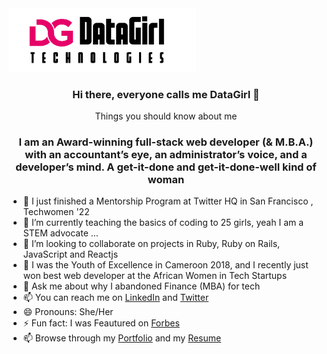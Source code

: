 
<img src="https://github.com/Datagirlcmr/Datagirlcmr/blob/main/Datagirltechlogo.png" width="300" alt="logo" />

<h3 align="center"> Hi there, everyone calls me DataGirl 👋 </h3>

<p align="center">Things you should know about me </p>

<h3 align="center"> I am an Award-winning full-stack web developer (& M.B.A.) with an accountant’s eye, an administrator’s voice, and a developer’s mind. A get-it-done and get-it-done-well kind of woman</h3>

- 🔭 I just finished a Mentorship Program at Twitter HQ in San Francisco , Techwomen '22
- 🌱 I’m currently teaching the basics of coding to 25 girls, yeah I am a STEM advocate ...
- 👯 I’m looking to collaborate on projects in Ruby, Ruby on Rails, JavaScript and Reactjs
- 🤔 I was the Youth of Excellence in Cameroon 2018, and I recently just won best web developer at the African Women in Tech Startups
- 💬 Ask me about why I abandoned Finance (MBA) for tech
- 📫 You can reach me on [LinkedIn](https://www.linkedin.com/in/selmandi/) and [Twitter](https://twitter.com/SelmaNdi)
- 😄 Pronouns: She/Her
- ⚡ Fun fact: I was Feautured on [Forbes](https://www.forbes.com/sites/meghanmccormick/2021/07/26/meet-the-25-african-founders-entering-the-future-is-female-pr-mentorship-program/?sh=10339438260a) 
- 📫 Browse through my [Portfolio](https://selmandi.com/) and my [Resume](https://docs.google.com/document/d/1T-oj7EtC7HGLT8s2nXODzL9TPZ2CxEhrtr85xL-uoDU/edit)
